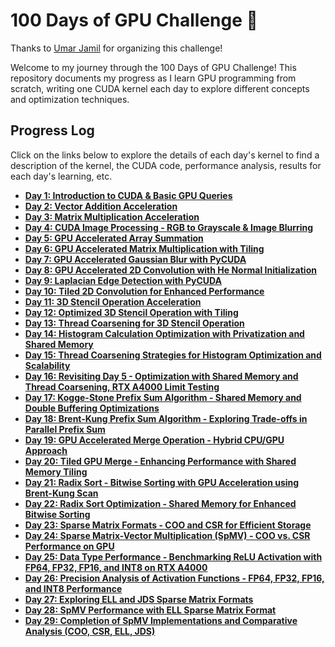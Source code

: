 # 100 Days of GPU Challenge 🚀

Thanks to [Umar Jamil](https://github.com/hkproj/100-days-of-gpu) for organizing this challenge!

Welcome to my journey through the 100 Days of GPU Challenge! This repository documents my progress as I learn GPU programming from scratch, writing one CUDA kernel each day to explore different concepts and optimization techniques.

## Progress Log

Click on the links below to explore the details of each day's kernel to find a description of the kernel, the CUDA code, performance analysis, results for each day's learning, etc.

- [**Day 1: Introduction to CUDA & Basic GPU Queries**](./day01)
- [**Day 2: Vector Addition Acceleration**](./day02)
- [**Day 3: Matrix Multiplication Acceleration**](./day03)
- [**Day 4: CUDA Image Processing - RGB to Grayscale & Image Blurring**](./day04)
- [**Day 5: GPU Accelerated Array Summation**](./day05)
- [**Day 6: GPU Accelerated Matrix Multiplication with Tiling**](./day06)
- [**Day 7: GPU Accelerated Gaussian Blur with PyCUDA**](./day07)
- [**Day 8: GPU Accelerated 2D Convolution with He Normal Initialization**](./day08)
- [**Day 9: Laplacian Edge Detection with PyCUDA**](./day09)
- [**Day 10: Tiled 2D Convolution for Enhanced Performance**](./day10)
- [**Day 11: 3D Stencil Operation Acceleration**](./day11)
- [**Day 12: Optimized 3D Stencil Operation with Tiling**](./day12)
- [**Day 13: Thread Coarsening for 3D Stencil Operation**](./day13)
- [**Day 14: Histogram Calculation Optimization with Privatization and Shared Memory**](./day14)
- [**Day 15: Thread Coarsening Strategies for Histogram Optimization and Scalability**](./day15)
- [**Day 16: Revisiting Day 5 - Optimization with Shared Memory and Thread Coarsening, RTX A4000 Limit Testing**](./day16)
- [**Day 17: Kogge-Stone Prefix Sum Algorithm - Shared Memory and Double Buffering Optimizations**](./day17)
- [**Day 18: Brent-Kung Prefix Sum Algorithm - Exploring Trade-offs in Parallel Prefix Sum**](./day18)
- [**Day 19: GPU Accelerated Merge Operation - Hybrid CPU/GPU Approach**](./day19)
- [**Day 20: Tiled GPU Merge - Enhancing Performance with Shared Memory Tiling**](./day20)
- [**Day 21: Radix Sort - Bitwise Sorting with GPU Acceleration using Brent-Kung Scan**](./day21)
- [**Day 22: Radix Sort Optimization - Shared Memory for Enhanced Bitwise Sorting**](./day22)
- [**Day 23: Sparse Matrix Formats - COO and CSR for Efficient Storage**](./day23)
- [**Day 24: Sparse Matrix-Vector Multiplication (SpMV) - COO vs. CSR Performance on GPU**](./day24)
- [**Day 25: Data Type Performance - Benchmarking ReLU Activation with FP64, FP32, FP16, and INT8 on RTX A4000**](./day25)
- [**Day 26: Precision Analysis of Activation Functions - FP64, FP32, FP16, and INT8 Performance**](./day26)
- [**Day 27: Exploring ELL and JDS Sparse Matrix Formats**](./day27)
- [**Day 28: SpMV Performance with ELL Sparse Matrix Format**](./day28)
- [**Day 29: Completion of SpMV Implementations and Comparative Analysis (COO, CSR, ELL, JDS)**](./day29)